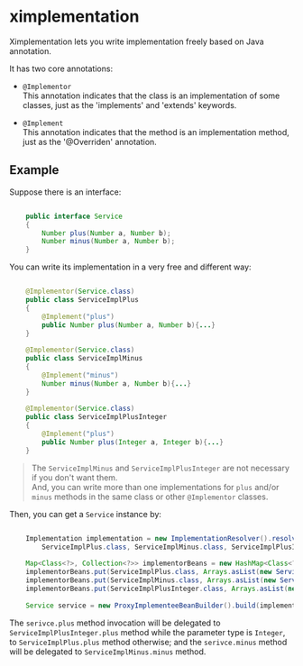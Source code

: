 # ximplementation
Ximplementation lets you write implementation freely based on Java annotation.

It has two core annotations:

* `@Implementor`  
This annotation indicates that the class is an implementation of some classes, just as the 'implements' and 'extends' keywords.

* `@Implement`  
This annotation indicates that the method is an implementation method, just as the '@Overriden' annotation.

## Example
Suppose there is an interface:

```java

	public interface Service
	{
		Number plus(Number a, Number b);
		Number minus(Number a, Number b);
	}
```

You can write its implementation in a very free and different way:

```java

	@Implementor(Service.class)
	public class ServiceImplPlus
	{
		@Implement("plus")
		public Number plus(Number a, Number b){...}
	}
	
	@Implementor(Service.class)
	public class ServiceImplMinus
	{
		@Implement("minus")
		Number minus(Number a, Number b){...}
	}
	
	@Implementor(Service.class)
	public class ServiceImplPlusInteger
	{
		@Implement("plus")
		public Number plus(Integer a, Integer b){...}
	}
```

> The `ServiceImplMinus` and `ServiceImplPlusInteger` are not necessary if you don't want them.  
> And, you can write more than one implementations for `plus` and/or `minus` methods in the same class or other `@Implementor` classes.

Then, you can get a `Service` instance by:

```java

	Implementation implementation = new ImplementationResolver().resolve(Service.class,
	 	ServiceImplPlus.class, ServiceImplMinus.class, ServiceImplPlusInteger.class);
	
	Map<Class<?>, Collection<?>> implementorBeans = new HashMap<Class<?>, Collection<?>>();
	implementorBeans.put(ServiceImplPlus.class, Arrays.asList(new ServiceImplPlus()));
	implementorBeans.put(ServiceImplMinus.class, Arrays.asList(new ServiceImplMinus()));
	implementorBeans.put(ServiceImplPlusInteger.class, Arrays.asList(new ServiceImplPlusInteger()));
	
	Service service = new ProxyImplementeeBeanBuilder().build(implementation, implementorBeans);
```

The `serivce.plus` method invocation will be delegated to `ServiceImplPlusInteger.plus` method while the parameter type is `Integer`, to `ServiceImplPlus.plus` method otherwise; and the `serivce.minus` method will be delegated to `ServiceImplMinus.minus` method.